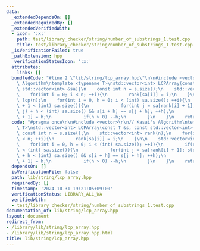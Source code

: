 ```yaml
---
data:
  _extendedDependsOn: []
  _extendedRequiredBy: []
  _extendedVerifiedWith:
  - icon: ':x:'
    path: test/library_checker/string/number_of_substrings_1.test.cpp
    title: test/library_checker/string/number_of_substrings_1.test.cpp
  _isVerificationFailed: true
  _pathExtension: hpp
  _verificationStatusIcon: ':x:'
  attributes:
    links: []
  bundledCode: "#line 2 \"lib/string/lcp_array.hpp\"\n\n#include <vector>\n\n// Kasai's\
    \ Algorithm\ntemplate <typename T>\nstd::vector<int> LCPArray(const T &s, const\
    \ std::vector<int> &sa){\n    const int n = s.size();\n    std::vector<int> rank(n);\n\
    \    for(int i = 0; i < n; ++i){\n        rank[sa[i]] = i;\n    }\n\n    std::vector<int>\
    \ lcp(n);\n    for(int i = 0, h = 0; i < (int) sa.size(); ++i){\n        if(rank[i]\
    \ + 1 < (int) sa.size()){\n            for(int j = sa[rank[i] + 1]; std::max(i,\
    \ j) + h < (int) sa.size() && s[i + h] == s[j + h]; ++h);\n            lcp[rank[i]\
    \ + 1] = h;\n            if(h > 0) --h;\n        }\n    }\n    return lcp;\n}\n"
  code: "#pragma once\n\n#include <vector>\n\n// Kasai's Algorithm\ntemplate <typename\
    \ T>\nstd::vector<int> LCPArray(const T &s, const std::vector<int> &sa){\n   \
    \ const int n = s.size();\n    std::vector<int> rank(n);\n    for(int i = 0; i\
    \ < n; ++i){\n        rank[sa[i]] = i;\n    }\n\n    std::vector<int> lcp(n);\n\
    \    for(int i = 0, h = 0; i < (int) sa.size(); ++i){\n        if(rank[i] + 1\
    \ < (int) sa.size()){\n            for(int j = sa[rank[i] + 1]; std::max(i, j)\
    \ + h < (int) sa.size() && s[i + h] == s[j + h]; ++h);\n            lcp[rank[i]\
    \ + 1] = h;\n            if(h > 0) --h;\n        }\n    }\n    return lcp;\n}\n"
  dependsOn: []
  isVerificationFile: false
  path: lib/string/lcp_array.hpp
  requiredBy: []
  timestamp: '2024-10-31 19:21:05+09:00'
  verificationStatus: LIBRARY_ALL_WA
  verifiedWith:
  - test/library_checker/string/number_of_substrings_1.test.cpp
documentation_of: lib/string/lcp_array.hpp
layout: document
redirect_from:
- /library/lib/string/lcp_array.hpp
- /library/lib/string/lcp_array.hpp.html
title: lib/string/lcp_array.hpp
---
```

